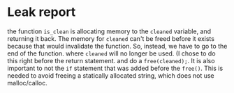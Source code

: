 # Leak report

the function `is_clean` is allocating memory to the `cleaned` variable, and returning it back.  The memory for `cleaned` can't be freed before it exists because that would invalidate the function.
So, instead, we have to go to the end of the function. where `cleaned` will no longer be used. (I chose to do this right before the return statement. and do a ```free(cleaned);```.  It is also important to not the `if` statement that was added before the ```free()```.  This is needed to avoid freeing a statically allocated string, which does not use malloc/calloc.
